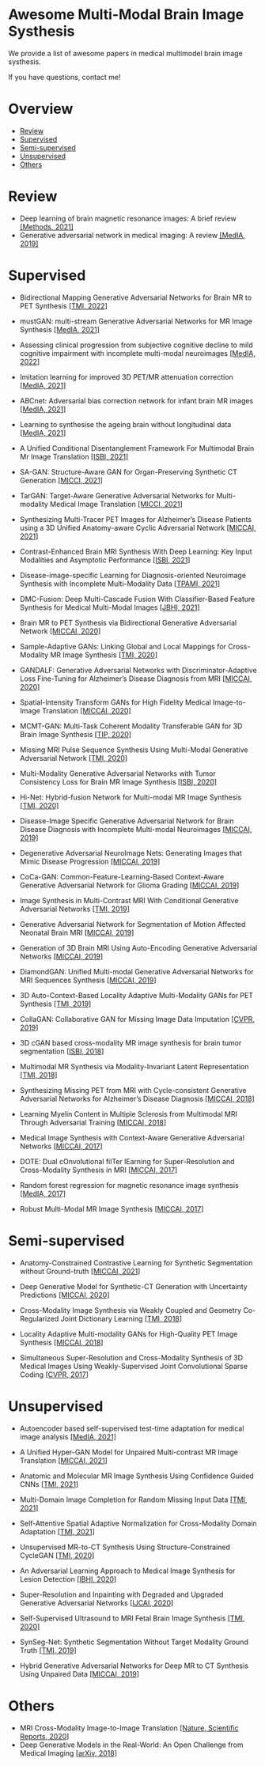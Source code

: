 # Awesome Multi-Modal Brain Image Systhesis

We provide a list of awesome papers in medical multimodel brain image systhesis.

If you have questions, contact me!

# Overview

+ [Review](#review)
+ [Supervised](#supervised)
+ [Semi-supervised](#semi-supervised)
+ [Unsupervised](#unsupervised)
+ [Others](#others)


# <span id='review'> Review </span>

+ Deep learning of brain magnetic resonance images: A brief review [[Methods, 2021]](https://www.sciencedirect.com/science/article/pii/S1046202320302024)
+ Generative adversarial network in medical imaging: A review [[MedIA, 2019]](https://www.sciencedirect.com/science/article/pii/S1361841518308430)




# <span id='supervised'> Supervised </span>

+ Bidirectional Mapping Generative Adversarial Networks for Brain MR to PET Synthesis [[TMI, 2022]](https://ieeexplore.ieee.org/document/9521163)

+ mustGAN: multi-stream Generative Adversarial Networks for MR Image Synthesis [[MedIA, 2021]](https://www.sciencedirect.com/science/article/pii/S136184152030308X)
+ Assessing clinical progression from subjective cognitive decline to mild cognitive impairment with incomplete multi-modal neuroimages [[MedIA, 2022]](https://www.sciencedirect.com/science/article/pii/S136184152100311X)
+ Imitation learning for improved 3D PET/MR attenuation correction [[MedIA, 2021]](https://www.sciencedirect.com/science/article/pii/S1361841521001250?via%3Dihub)
+ ABCnet: Adversarial bias correction network for infant brain MR images [[MedIA, 2021]](https://www.sciencedirect.com/science/article/pii/S1361841521001791)
+ Learning to synthesise the ageing brain without longitudinal data [[MedIA, 2021]](https://www.sciencedirect.com/science/article/pii/S1361841521002152)
+ A Unified Conditional Disentanglement Framework For Multimodal Brain Mr Image Translation [[ISBI, 2021]](https://ieeexplore.ieee.org/document/9433897)
+ SA-GAN: Structure-Aware GAN for Organ-Preserving Synthetic CT Generation [[MICCI, 2021]](https://link.springer.com/chapter/10.1007/978-3-030-87231-1_46)
+ TarGAN: Target-Aware Generative Adversarial Networks for Multi-modality Medical Image Translation [[MICCI, 2021]](https://link.springer.com/chapter/10.1007/978-3-030-87231-1_3)
+ Synthesizing Multi-Tracer PET Images for Alzheimer’s Disease Patients using a 3D Unified Anatomy-aware Cyclic Adversarial Network [[MICCAI, 2021]](https://link.springer.com/chapter/10.1007/978-3-030-87231-1_4)
+ Contrast-Enhanced Brain MRI Synthesis With Deep Learning: Key Input Modalities and Asymptotic Performance [[ISBI, 2021]](https://ieeexplore.ieee.org/document/9434029)
+ Disease-image-specific Learning for Diagnosis-oriented Neuroimage Synthesis with Incomplete Multi-Modality Data [[TPAMI, 2021]](https://ieeexplore.ieee.org/document/9462380)
+ DMC-Fusion: Deep Multi-Cascade Fusion With Classifier-Based Feature Synthesis for Medical Multi-Modal Images [[JBHI, 2021]](https://ieeexplore.ieee.org/document/9442289)

+ Brain MR to PET Synthesis via Bidirectional Generative Adversarial Network [[MICCAI, 2020]](https://link.springer.com/chapter/10.1007/978-3-030-59713-9_67)
+ Sample-Adaptive GANs: Linking Global and Local Mappings for Cross-Modality MR Image Synthesis [[TMI, 2020]](https://ieeexplore.ieee.org/document/8970559)
+ GANDALF: Generative Adversarial Networks with Discriminator-Adaptive Loss Fine-Tuning for Alzheimer’s Disease Diagnosis from MRI [[MICCAI, 2020]](https://link.springer.com/chapter/10.1007/978-3-030-59713-9_66)
+ Spatial-Intensity Transform GANs for High Fidelity Medical Image-to-Image Translation [[MICCAI, 2020]](https://link.springer.com/chapter/10.1007/978-3-030-59713-9_72)
+ MCMT-GAN: Multi-Task Coherent Modality Transferable GAN for 3D Brain Image Synthesis [[TIP, 2020]](https://ieeexplore.ieee.org/document/9152126)
+ Missing MRI Pulse Sequence Synthesis Using Multi-Modal Generative Adversarial Network [[TMI, 2020]](https://ieeexplore.ieee.org/document/8859286)
+ Multi-Modality Generative Adversarial Networks with Tumor Consistency Loss for Brain MR Image Synthesis [[ISBI, 2020]](https://ieeexplore.ieee.org/abstract/document/9098449)
+ Hi-Net: Hybrid-fusion Network for Multi-modal MR Image Synthesis [[TMI, 2020]](https://ieeexplore.ieee.org/document/9004544)

+ Disease-Image Specific Generative Adversarial Network for Brain Disease Diagnosis with Incomplete Multi-modal Neuroimages [[MICCAI, 2019]](https://link.springer.com/chapter/10.1007/978-3-030-32248-9_16)
+ Degenerative Adversarial NeuroImage Nets: Generating Images that Mimic Disease Progression [[MICCAI, 2019]](https://link.springer.com/chapter/10.1007/978-3-030-32248-9_19)
+ CoCa-GAN: Common-Feature-Learning-Based Context-Aware Generative Adversarial Network for Glioma Grading [[MICCAI, 2019]](https://link.springer.com/chapter/10.1007%2F978-3-030-32248-9_18)
+ Image Synthesis in Multi-Contrast MRI With Conditional Generative Adversarial Networks [[TMI, 2019]](https://ieeexplore.ieee.org/document/8653423)
+ Generative Adversarial Network for Segmentation of Motion Affected Neonatal Brain MRI [[MICCAI, 2019]](https://link.springer.com/chapter/10.1007%2F978-3-030-32248-9_36)
+ Generation of 3D Brain MRI Using Auto-Encoding Generative Adversarial Networks [[MICCAI, 2019]](https://link.springer.com/chapter/10.1007/978-3-030-32248-9_14)
+ DiamondGAN: Unified Multi-modal Generative Adversarial Networks for MRI Sequences Synthesis [[MICCAI, 2019]](https://link.springer.com/chapter/10.1007/978-3-030-32248-9_14)
+ 3D Auto-Context-Based Locality Adaptive Multi-Modality GANs for PET Synthesis [[TMI, 2019]](https://ieeexplore.ieee.org/document/8552676)
+ CollaGAN: Collaborative GAN for Missing Image Data Imputation [[CVPR, 2019]](https://ieeexplore.ieee.org/document/8953779)

+ 3D cGAN based cross-modality MR image synthesis for brain tumor segmentation [[ISBI, 2018]](https://ieeexplore.ieee.org/document/8363653)
+ Multimodal MR Synthesis via Modality-Invariant Latent Representation [[TMI, 2018]](https://ieeexplore.ieee.org/document/8071026)
+ Synthesizing Missing PET from MRI with Cycle-consistent Generative Adversarial Networks for Alzheimer’s Disease Diagnosis [[MICCAI, 2018]](https://link.springer.com/chapter/10.1007%2F978-3-030-00931-1_52)
+ Learning Myelin Content in Multiple Sclerosis from Multimodal MRI Through Adversarial Training [[MICCAI, 2018]](https://link.springer.com/chapter/10.1007/978-3-030-00931-1_59)

+ Medical Image Synthesis with Context-Aware Generative Adversarial Networks [[MICCAI, 2017]](https://link.springer.com/chapter/10.1007%2F978-3-319-66179-7_48)
+ DOTE: Dual cOnvolutional filTer lEarning for Super-Resolution and Cross-Modality Synthesis in MRI [[MICCAI, 2017]](https://link.springer.com/chapter/10.1007/978-3-319-66179-7_11)
+ Random forest regression for magnetic resonance image synthesis [[MedIA, 2017]](https://www.sciencedirect.com/science/article/pii/S1361841516301578)
+ Robust Multi-Modal MR Image Synthesis [[MICCAI, 2017]](https://link.springer.com/chapter/10.1007/978-3-319-66179-7_40)


# <span id='semi-supervised'> Semi-supervised </span>

+ Anatomy-Constrained Contrastive Learning for Synthetic Segmentation without Ground-truth [[MICCAI, 2021]](https://link.springer.com/chapter/10.1007/978-3-030-87193-2_5)

+ Deep Generative Model for Synthetic-CT Generation with Uncertainty Predictions [[MICCAI, 2020]](https://link.springer.com/chapter/10.1007/978-3-030-59710-8_81)

+ Cross-Modality Image Synthesis via Weakly Coupled and Geometry Co-Regularized Joint Dictionary Learning [[TMI, 2018]](https://ieeexplore.ieee.org/document/8169118)
+ Locality Adaptive Multi-modality GANs for High-Quality PET Image Synthesis [[MICCAI, 2018]](https://link.springer.com/chapter/10.1007/978-3-030-00928-1_38)

+ Simultaneous Super-Resolution and Cross-Modality Synthesis of 3D Medical Images Using Weakly-Supervised Joint Convolutional Sparse Coding [[CVPR, 2017]](https://ieeexplore.ieee.org/document/8100096)




# <span id='unsupervised'> Unsupervised </span>

+ Autoencoder based self-supervised test-time adaptation for medical image analysis [[MedIA, 2021]](https://www.sciencedirect.com/science/article/pii/S1361841521001821)
+ A Unified Hyper-GAN Model for Unpaired Multi-contrast MR Image Translation [[MICCAI, 2021]](https://gr.xjtu.edu.cn/documents/15796/1401787/paper335+%281%29.pdf/d11a01d4-c3cd-a11e-67cc-4e5f2978055c?t=1629165492700)
+ Anatomic and Molecular MR Image Synthesis Using Confidence Guided CNNs [[TMI, 2021]](https://engineering.jhu.edu/vpatel36/wp-content/uploads/2021/01/TMI-2020-1958.pdf)
+ Multi-Domain Image Completion for Random Missing Input Data [[TMI, 2021]](https://arxiv.org/pdf/2007.05534v1.pdf)
+ Self-Attentive Spatial Adaptive Normalization for Cross-Modality Domain Adaptation [[TMI, 2021]](https://arxiv.org/pdf/2103.03781.pdf)

+ Unsupervised MR-to-CT Synthesis Using Structure-Constrained CycleGAN [[TMI, 2020]](https://arxiv.org/pdf/1809.04536v1.pdf)
+ An Adversarial Learning Approach to Medical Image Synthesis for Lesion Detection [[IBHI, 2020]](http://www.columbia.edu/~jwp2128/Papers/SunWangetal2020.pdf)
+ Super-Resolution and Inpainting with Degraded and Upgraded Generative Adversarial Networks [[IJCAI, 2020]](https://www.ijcai.org/Proceedings/2020/0090.pdf)
+ Self-Supervised Ultrasound to MRI Fetal Brain Image Synthesis [[TMI, 2020]](https://arxiv.org/pdf/2008.08698.pdf)

+ SynSeg-Net: Synthetic Segmentation Without Target Modality Ground Truth [[TMI, 2019]](https://ieeexplore.ieee.org/document/8494797)
+ Hybrid Generative Adversarial Networks for Deep MR to CT Synthesis Using Unpaired Data [[MICCAI, 2019]](https://link.springer.com/chapter/10.1007%2F978-3-030-32251-9_83)




# <span id='others'> Others </span>

+ MRI Cross-Modality Image-to-Image Translation [[Nature, Scientific Reports, 2020]](https://www.nature.com/articles/s41598-020-60520-6)
+ Deep Generative Models in the Real-World: An Open Challenge from Medical Imaging [[arXiv, 2018]](https://arxiv.org/abs/1806.05452)